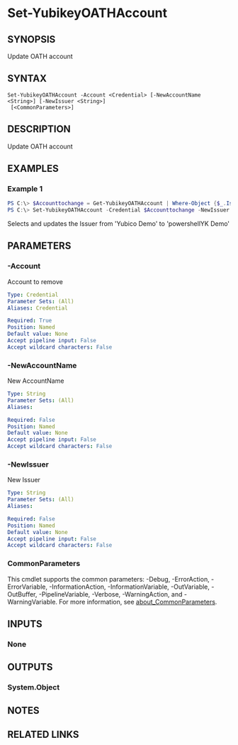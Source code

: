 ﻿---
external help file: powershellYK.dll-Help.xml
Module Name: powershellYK
online version:
schema: 2.0.0
---

# Set-YubikeyOATHAccount

## SYNOPSIS
Update OATH account

## SYNTAX

```
Set-YubikeyOATHAccount -Account <Credential> [-NewAccountName <String>] [-NewIssuer <String>]
 [<CommonParameters>]
```

## DESCRIPTION
Update OATH account

## EXAMPLES

### Example 1
```powershell
PS C:\> $Accounttochange = Get-YubikeyOATHAccount | Where-Object {$_.Issuer -eq 'Yubico Demo'}
PS C:\> Set-YubikeyOATHAccount -Credential $Accounttochange -NewIssuer "powershellYK Demo"
```

Selects and updates the Issuer from 'Yubico Demo' to 'powershellYK Demo' 

## PARAMETERS

### -Account
Account to remove

```yaml
Type: Credential
Parameter Sets: (All)
Aliases: Credential

Required: True
Position: Named
Default value: None
Accept pipeline input: False
Accept wildcard characters: False
```

### -NewAccountName
New AccountName

```yaml
Type: String
Parameter Sets: (All)
Aliases:

Required: False
Position: Named
Default value: None
Accept pipeline input: False
Accept wildcard characters: False
```

### -NewIssuer
New Issuer

```yaml
Type: String
Parameter Sets: (All)
Aliases:

Required: False
Position: Named
Default value: None
Accept pipeline input: False
Accept wildcard characters: False
```

### CommonParameters
This cmdlet supports the common parameters: -Debug, -ErrorAction, -ErrorVariable, -InformationAction, -InformationVariable, -OutVariable, -OutBuffer, -PipelineVariable, -Verbose, -WarningAction, and -WarningVariable. For more information, see [about_CommonParameters](http://go.microsoft.com/fwlink/?LinkID=113216).

## INPUTS

### None

## OUTPUTS

### System.Object
## NOTES

## RELATED LINKS
